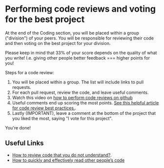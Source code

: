 # Performing code reviews and voting for the best project

At the end of the Coding section, you will be placed within a group ("division") of your peers. You will be responsible for reviewing their code and then voting on the best project for your division.

Please keep in mind that 33% of your score depends on the quality of what you write! I.e. giving other people better feedback === higher points for you!

Steps for a code review:

1. You will be placed within a group. The list will include links to pull requests.
1. For each pull request, review the code, and leave useful comments.
1. Watch this video on [how to perform code reviews on github](https://www.youtube.com/watch?v=HW0RPaJqm4g)
1. Useful comments end up scoring the most points. [See this helpful article for code review best practices.](https://leportella.com/review-code.html). 
1. Lastly (IMPORTANT), leave a comment at the bottom of the project that you liked the most, saying "I vote for this project".

You're done!


## Useful Links

* [How to review code that you do not understand?](https://softwareengineering.stackexchange.com/questions/33968/how-to-review-code-that-you-do-not-understand).
* [How to quickly and effectively read other people’s code](https://selftaughtcoders.com/how-to-quickly-and-effectively-read-other-peoples-code/)

